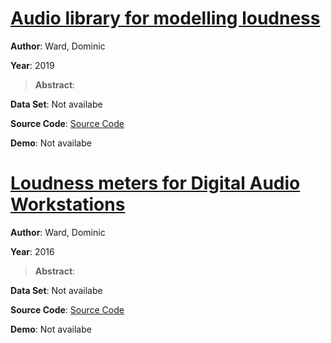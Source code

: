 #  [Audio library for modelling loudness](https://github.com/deeuu/loudness)
**Author**: Ward, Dominic

**Year**: 2019
>**Abstract**: 

**Data Set**: Not availabe

**Source Code**: [Source Code](https://github.com/deeuu/loudness)

**Demo**: Not availabe

#  [Loudness meters for Digital Audio Workstations](https://github.com/deeuu/LoudnessMeters)
**Author**: Ward, Dominic

**Year**: 2016
>**Abstract**: 

**Data Set**: Not availabe

**Source Code**: [Source Code](https://github.com/deeuu/LoudnessMeters)

**Demo**: Not availabe

